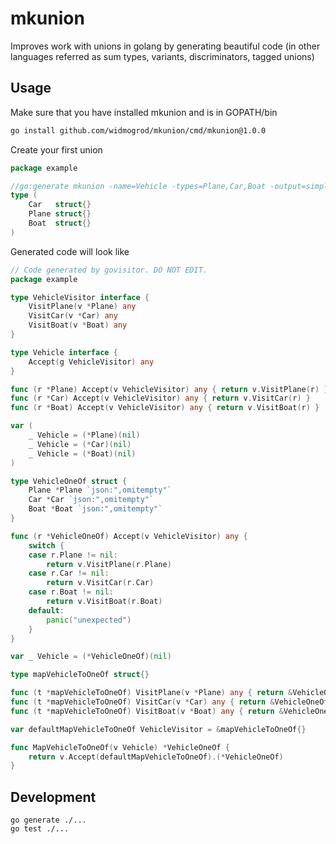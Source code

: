 # mkunion
Improves work with unions in golang by generating beautiful code (in other languages referred as sum types, variants, discriminators, tagged unions)

## Usage
Make sure that you have installed mkunion and is in GOPATH/bin
```bash
go install github.com/widmogrod/mkunion/cmd/mkunion@1.0.0
```

Create your first union
```go
package example

//go:generate mkunion -name=Vehicle -types=Plane,Car,Boat -output=simple_union_example_gen_test.go -packageName=example
type (
    Car   struct{}
    Plane struct{}
    Boat  struct{}
)
```

Generated code will look like
```go
// Code generated by govisitor. DO NOT EDIT.
package example

type VehicleVisitor interface {
	VisitPlane(v *Plane) any
	VisitCar(v *Car) any
	VisitBoat(v *Boat) any
}

type Vehicle interface {
	Accept(g VehicleVisitor) any
}

func (r *Plane) Accept(v VehicleVisitor) any { return v.VisitPlane(r) }
func (r *Car) Accept(v VehicleVisitor) any { return v.VisitCar(r) }
func (r *Boat) Accept(v VehicleVisitor) any { return v.VisitBoat(r) }

var (
	_ Vehicle = (*Plane)(nil)
	_ Vehicle = (*Car)(nil)
	_ Vehicle = (*Boat)(nil)
)

type VehicleOneOf struct {
	Plane *Plane `json:",omitempty"`
	Car *Car `json:",omitempty"`
	Boat *Boat `json:",omitempty"`
}

func (r *VehicleOneOf) Accept(v VehicleVisitor) any {
	switch {
	case r.Plane != nil:
		return v.VisitPlane(r.Plane)
	case r.Car != nil:
		return v.VisitCar(r.Car)
	case r.Boat != nil:
		return v.VisitBoat(r.Boat)
	default:
		panic("unexpected")
	}
}

var _ Vehicle = (*VehicleOneOf)(nil)

type mapVehicleToOneOf struct{}

func (t *mapVehicleToOneOf) VisitPlane(v *Plane) any { return &VehicleOneOf{Plane: v} }
func (t *mapVehicleToOneOf) VisitCar(v *Car) any { return &VehicleOneOf{Car: v} }
func (t *mapVehicleToOneOf) VisitBoat(v *Boat) any { return &VehicleOneOf{Boat: v} }

var defaultMapVehicleToOneOf VehicleVisitor = &mapVehicleToOneOf{}

func MapVehicleToOneOf(v Vehicle) *VehicleOneOf {
	return v.Accept(defaultMapVehicleToOneOf).(*VehicleOneOf)
}
```

## Development
```
go generate ./...
go test ./...
```